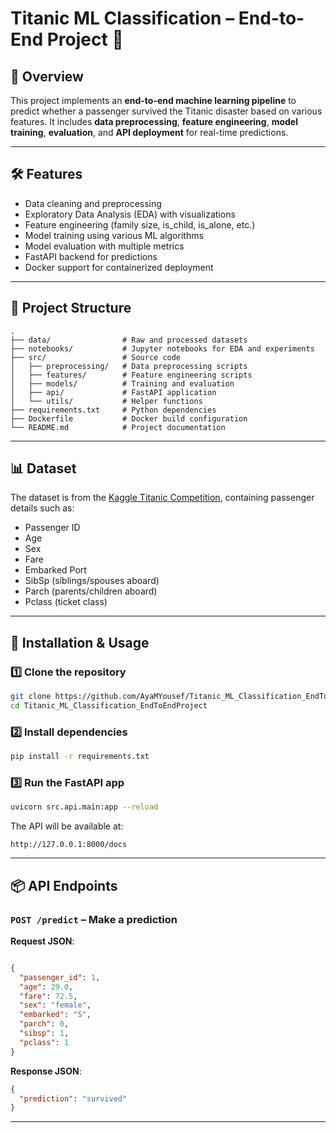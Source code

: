 # Titanic ML Classification – End-to-End Project 🚢

## 📌 Overview

This project implements an **end-to-end machine learning pipeline** to predict whether a passenger survived the Titanic disaster based on various features.
It includes **data preprocessing**, **feature engineering**, **model training**, **evaluation**, and **API deployment** for real-time predictions.

---

## 🛠 Features

* Data cleaning and preprocessing
* Exploratory Data Analysis (EDA) with visualizations
* Feature engineering (family size, is\_child, is\_alone, etc.)
* Model training using various ML algorithms
* Model evaluation with multiple metrics
* FastAPI backend for predictions
* Docker support for containerized deployment

---

## 📂 Project Structure

```
.
├── data/                # Raw and processed datasets
├── notebooks/           # Jupyter notebooks for EDA and experiments
├── src/                 # Source code
│   ├── preprocessing/   # Data preprocessing scripts
│   ├── features/        # Feature engineering scripts
│   ├── models/          # Training and evaluation
│   ├── api/             # FastAPI application
│   └── utils/           # Helper functions
├── requirements.txt     # Python dependencies
├── Dockerfile           # Docker build configuration
└── README.md            # Project documentation
```

---

## 📊 Dataset

The dataset is from the [Kaggle Titanic Competition](https://www.kaggle.com/c/titanic), containing passenger details such as:

* Passenger ID
* Age
* Sex
* Fare
* Embarked Port
* SibSp (siblings/spouses aboard)
* Parch (parents/children aboard)
* Pclass (ticket class)

---

## 🚀 Installation & Usage

### 1️⃣ Clone the repository

```bash
git clone https://github.com/AyaMYousef/Titanic_ML_Classification_EndToEndProject.git
cd Titanic_ML_Classification_EndToEndProject
```

### 2️⃣ Install dependencies

```bash
pip install -r requirements.txt
```

### 3️⃣ Run the FastAPI app

```bash
uvicorn src.api.main:app --reload
```

The API will be available at:

```
http://127.0.0.1:8000/docs
```

---

## 📦 API Endpoints

### **`POST /predict`** – Make a prediction

**Request JSON**:

```json

{
  "passenger_id": 1,
  "age": 29.0,
  "fare": 72.5,
  "sex": "female",
  "embarked": "S",
  "parch": 0,
  "sibsp": 1,
  "pclass": 1
}
```

**Response JSON**:

```json
{
  "prediction": "survived"
}
```

---






